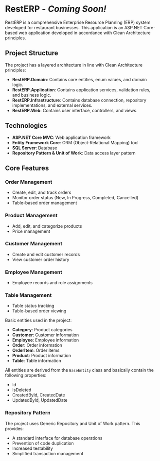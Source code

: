# RestERP - *Coming Soon!*

RestERP is a comprehensive Enterprise Resource Planning (ERP) system developed for restaurant businesses. This application is an ASP.NET Core-based web application developed in accordance with Clean Architecture principles.

## Project Structure

The project has a layered architecture in line with Clean Architecture principles:

- **RestERP.Domain**: Contains core entities, enum values, and domain logic.
- **RestERP.Application**: Contains application services, validation rules, and business logic.
- **RestERP.Infrastructure**: Contains database connection, repository implementations, and external services.
- **RestERP.Web**: Contains user interface, controllers, and views.

## Technologies

- **ASP.NET Core MVC**: Web application framework
- **Entity Framework Core**: ORM (Object-Relational Mapping) tool
- **SQL Server**: Database
- **Repository Pattern & Unit of Work**: Data access layer pattern

## Core Features

### Order Management
- Create, edit, and track orders
- Monitor order status (New, In Progress, Completed, Cancelled)
- Table-based order management

### Product Management
- Add, edit, and categorize products
- Price management

### Customer Management
- Create and edit customer records
- View customer order history

### Employee Management
- Employee records and role assignments

### Table Management
- Table status tracking
- Table-based order viewing


Basic entities used in the project:

- **Category**: Product categories
- **Customer**: Customer information
- **Employee**: Employee information
- **Order**: Order information
- **OrderItem**: Order items
- **Product**: Product information
- **Table**: Table information

All entities are derived from the `BaseEntity` class and basically contain the following properties:
- Id
- IsDeleted
- CreatedById, CreatedDate
- UpdatedById, UpdatedDate

### Repository Pattern

The project uses Generic Repository and Unit of Work pattern. This provides:

- A standard interface for database operations
- Prevention of code duplication
- Increased testability
- Simplified transaction management
